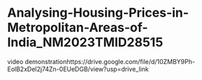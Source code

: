 # Analysing-Housing-Prices-in-Metropolitan-Areas-of-India_NM2023TMID28515
video demonstrationhttps://drive.google.com/file/d/10ZMBY9Ph-EolB2xDel2j74Zn-0EUeDGB/view?usp=drive_link
